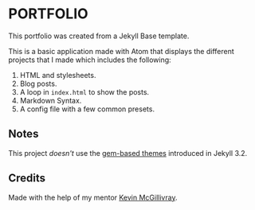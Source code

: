 # PORTFOLIO

This portfolio was created from a Jekyll Base template.

This is a basic application made with Atom that displays the different projects that I made which includes the following:

1. HTML and stylesheets.
2. Blog posts.
3. A loop in `index.html` to show the posts.
4. Markdown Syntax.
5. A config file with a few common presets.



## Notes

This project *doesn't* use the [gem-based themes](https://jekyllrb.com/docs/themes/) introduced in Jekyll 3.2.

## Credits

Made with the help of my mentor [Kevin McGillivray](http://kevinmcgillivray.net/about).
